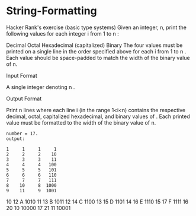 # String-Formatting
Hacker Rank's exercise (basic type systems)
Given an integer, n, print the following values for each integer i from 1 to n :

Decimal
Octal
Hexadecimal (capitalized)
Binary
The four values must be printed on a single line in the order specified above for each i from 1 to n . Each value should be space-padded to match the width of the binary value of n.

Input Format

A single integer denoting n .


Output Format

Print n lines where each line i (in the range 1<i<n) contains the respective decimal, octal, capitalized hexadecimal, and binary values of . Each printed value must be formatted to the width of the binary value of n.


    number = 17. 
    output:
    
    1     1     1     1
    2     2     2    10
    3     3     3    11
    4     4     4   100
    5     5     5   101
    6     6     6   110
    7     7     7   111
    8    10     8  1000
    9    11     9  1001
   10    12     A  1010
   11    13     B  1011
   12    14     C  1100
   13    15     D  1101
   14    16     E  1110
   15    17     F  1111
   16    20    10 10000
   17    21    11 10001    
   
   
   
